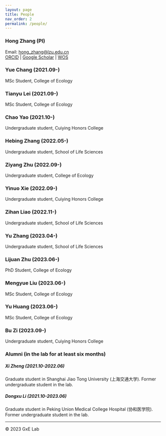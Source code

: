 ```yaml
---
layout: page
title: People
nav_order: 2
permalink: /people/
---
```


### Hong Zhang (PI)

Email: hong_zhang@lzu.edu.cn <br/>
[ORCID](https://orcid.org/0000-0002-4064-9432) | [Google Scholar](https://scholar.google.com/citations?hl=en&user=dxVoC_kAAAAJ&view_op=list_works&sortby=pubdate) | [WOS](https://www.webofscience.com/wos/author/record/HZJ-4223-2023)


### Yue Chang (2021.09-)

MSc Student, College of Ecology


### Tianyu Lei (2021.09-)

MSc Student, College of Ecology


### Chao Yao (2021.10-)

Undergraduate student, Cuiying Honors College


### Hebing Zhang (2022.05-)

Undergraduate student, School of Life Sciences


### Ziyang Zhu (2022.09-)

Undergraduate student, College of Ecology


### Yinuo Xie (2022.09-)

Undergraduate student, Cuiying Honors College


### Zihan Liao (2022.11-)

Undergraduate student, School of Life Sciences


### Yu Zhang (2023.04-)

Undergraduate student, School of Life Sciences


### Lijuan Zhu (2023.06-)

PhD Student, College of Ecology


### Mengyue Liu (2023.06-)

MSc Student, College of Ecology


### Yu Huang (2023.06-)

MSc Student, College of Ecology


### Bu Zi (2023.09-)

Undergraduate student, Cuiying Honors College


### Alumni (in the lab for at least six months)

##### Xi Zheng (2021.10-2022.06)

Graduate student in Shanghai Jiao Tong University (上海交通大学). Former undergraduate student in the lab.

##### Dongxu Li (2021.10-2023.06)

Graduate student in Peking Union Medical College Hospital (协和医学院). Former undergraduate student in the lab.


-----

© 2023 GxE Lab

